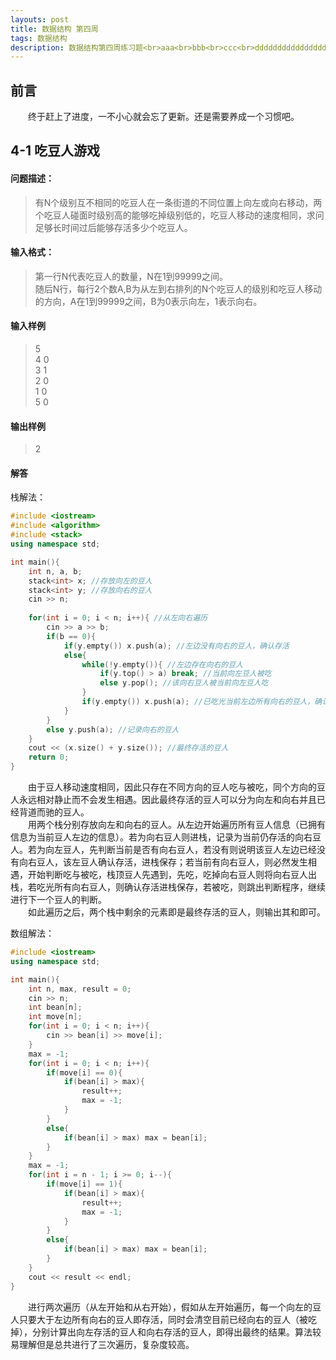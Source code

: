 ```yaml
---
layouts: post
title: 数据结构 第四周
tags: 数据结构
description: 数据结构第四周练习题<br>aaa<br>bbb<br>ccc<br>dddddddddddddddd
---
```


## 前言
&emsp;&emsp;终于赶上了进度，一不小心就会忘了更新。还是需要养成一个习惯吧。

## 4-1 吃豆人游戏

#### 问题描述：
> 有N个级别互不相同的吃豆人在一条街道的不同位置上向左或向右移动，两个吃豆人碰面时级别高的能够吃掉级别低的，吃豆人移动的速度相同，求问足够长时间过后能够存活多少个吃豆人。

#### 输入格式：
> 第一行N代表吃豆人的数量，N在1到99999之间。  
> 随后N行，每行2个数A,B为从左到右排列的N个吃豆人的级别和吃豆人移动的方向，A在1到99999之间，B为0表示向左，1表示向右。  

#### 输入样例
> 5  
> 4 0   
> 3 1  
> 2 0  
> 1 0  
> 5 0  

#### 输出样例
> 2

#### 解答
栈解法：
```cpp
#include <iostream>
#include <algorithm>
#include <stack>
using namespace std;

int main(){
    int n, a, b;
    stack<int> x; //存放向左的豆人
    stack<int> y; //存放向右的豆人
    cin >> n;
    
    for(int i = 0; i < n; i++){ //从左向右遍历
        cin >> a >> b;
        if(b == 0){
            if(y.empty()) x.push(a); //左边没有向右的豆人，确认存活
            else{
                while(!y.empty()){ //左边存在向右的豆人
                    if(y.top() > a) break; //当前向左豆人被吃
                    else y.pop(); //该向右豆人被当前向左豆人吃
                }
                if(y.empty()) x.push(a); //已吃光当前左边所有向右的豆人，确认存活
            }
        }
        else y.push(a); //记录向右的豆人
    }
    cout << (x.size() + y.size()); //最终存活的豆人
    return 0;
}
```
&emsp;&emsp;由于豆人移动速度相同，因此只存在不同方向的豆人吃与被吃，同个方向的豆人永远相对静止而不会发生相遇。因此最终存活的豆人可以分为向左和向右并且已经背道而驰的豆人。  
&emsp;&emsp;用两个栈分别存放向左和向右的豆人。从左边开始遍历所有豆人信息（已拥有信息为当前豆人左边的信息）。若为向右豆人则进栈，记录为当前仍存活的向右豆人。若为向左豆人，先判断当前是否有向右豆人，若没有则说明该豆人左边已经没有向右豆人，该左豆人确认存活，进栈保存；若当前有向右豆人，则必然发生相遇，开始判断吃与被吃，栈顶豆人先遇到，先吃，吃掉向右豆人则将向右豆人出栈，若吃光所有向右豆人，则确认存活进栈保存，若被吃，则跳出判断程序，继续进行下一个豆人的判断。  
&emsp;&emsp;如此遍历之后，两个栈中剩余的元素即是最终存活的豆人，则输出其和即可。  

数组解法：
```cpp
#include <iostream>
using namespace std;

int main(){
	int n, max, result = 0;
	cin >> n;
	int bean[n];
	int move[n];
	for(int i = 0; i < n; i++){
		cin >> bean[i] >> move[i];
	}
	max = -1;
	for(int i = 0; i < n; i++){
		if(move[i] == 0){
			if(bean[i] > max){
				result++;
				max = -1;	
			}
		}
		else{
			if(bean[i] > max) max = bean[i];
		}
	}
	max = -1;
	for(int i = n - 1; i >= 0; i--){
		if(move[i] == 1){
			if(bean[i] > max){
				result++;
				max = -1;
			}
		}
		else{
			if(bean[i] > max) max = bean[i];
		}
	}
	cout << result << endl;
}
```
&emsp;&emsp;进行两次遍历（从左开始和从右开始），假如从左开始遍历，每一个向左的豆人只要大于左边所有向右的豆人即存活，同时会清空目前已经向右的豆人（被吃掉），分别计算出向左存活的豆人和向右存活的豆人，即得出最终的结果。算法较易理解但是总共进行了三次遍历，复杂度较高。